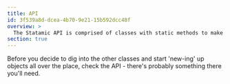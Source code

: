 ```yaml
---
title: API
id: 3f539a8d-dcea-4b70-9e21-15b592dcc48f
overview: >
  The Statamic API is comprised of classes with static methods to make accessing and manipulating things throughout your addons much simpler.
section: true
---
```

Before you decide to dig into the other classes and start 'new-ing' up objects all over the place, check the API - there's probably something there you'll need.
